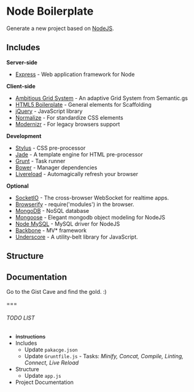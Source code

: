 # Node Boilerplate

Generate a new project based on [NodeJS](http://nodejs.org/).

## Includes

**Server-side**

* [Express](http://expressjs.com/) - Web application framework for Node


**Client-side**

* [Ambitious Grid System](https://github.com/ambitiousframework/grid-system) - An adaptive Grid System from Semantic.gs
* [HTML5 Boilerplate](https://github.com/h5bp/html5-boilerplate) - General elements for Scaffolding
* [jQuery](http://jquery.com/) - JavaScript library
* [Normalize](http://necolas.github.io/normalize.css/) - For standardize CSS elements
* [Modernizr](http://modernizr.com/) - For legacy browsers support

**Development**

* [Stylus](http://learnboost.github.io/stylus/) - CSS pre-processor
* [Jade](http://jade-lang.com/) - A template engine for HTML pre-processor
* [Grunt](http://gruntjs.com/) - Task runner
* [Bower](http://bower.io/) - Manager dependencies
* [Livereload](http://livereload.com/) - Automagically refresh your browser

**Optional**

* [SocketIO](http://socket.io/) - The cross-browser WebSocket for realtime apps.
* [Browserify](http://browserify.org/) - require('modules') in the browser.
* [MongoDB](http://www.mongodb.org/) - NoSQL database
* [Mongoose](http://mongoosejs.com/) - Elegant mongodb object modeling for NodeJS
* [Node MySQL](https://npmjs.org/package/mysql) - MySQL driver for NodeJS
* [Backbone](http://backbonejs.org/) - MV* framework
* [Underscore](http://underscorejs.org/) - A utility-belt library for JavaScript.

## Structure

## Documentation

Go to the Gist Cave and find the gold. :)

===

###### TODO LIST

* ~~Instructions~~
* Includes
    * Update `pakacge.json`
    * Update `Gruntfile.js` - Tasks: *Minify, Concat, Compile, Linting, Connect, Live Reload*
* Structure
    * Update `app.js`
* Project Documentation

